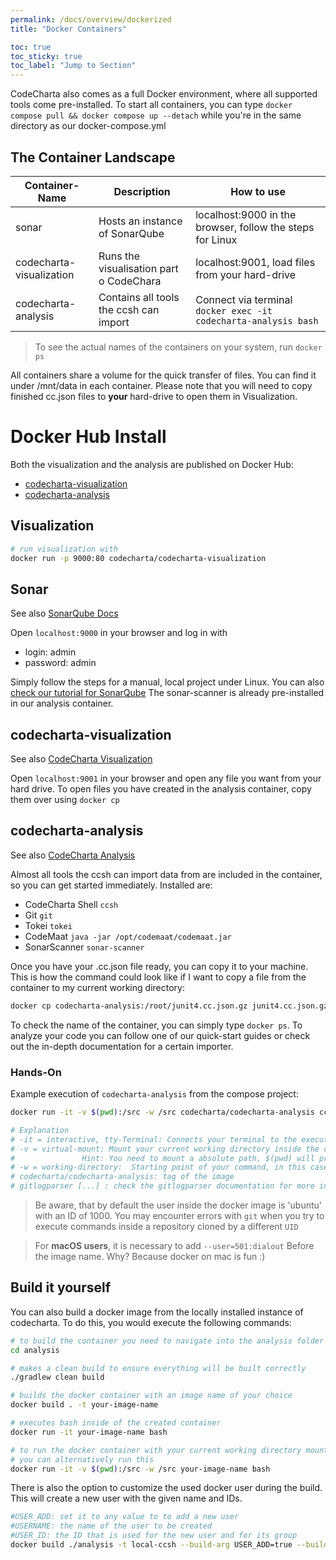 ```yaml
---
permalink: /docs/overview/dockerized
title: "Docker Containers"

toc: true
toc_sticky: true
toc_label: "Jump to Section"
---
```


CodeCharta also comes as a full Docker environment, where all supported tools come pre-installed. To start all
containers, you can type `docker compose pull && docker compose up --detach` while you're in the same directory as our
docker-compose.yml

## The Container Landscape

| Container-Name           | Description                             | How to use                                                      |
| ------------------------ | --------------------------------------- | --------------------------------------------------------------- |
| sonar                    | Hosts an instance of SonarQube          | localhost:9000 in the browser, follow the steps for Linux       |
| codecharta-visualization | Runs the visualisation part o CodeChara | localhost:9001, load files from your hard-drive                 |
| codecharta-analysis      | Contains all tools the ccsh can import  | Connect via terminal `docker exec -it codecharta-analysis bash` |

> To see the actual names of the containers on your system, run `docker ps`

All containers share a volume for the quick transfer of files. You can find it under /mnt/data in each container.
Please note that you will need to copy finished cc.json files to **your** hard-drive to open them in Visualization.

# Docker Hub Install

Both the visualization and the analysis are published on Docker Hub:
- [codecharta-visualization](https://hub.docker.com/r/codecharta/codecharta-visualization/)
- [codecharta-analysis](https://hub.docker.com/r/codecharta/codecharta-analysis)

## Visualization

```bash
# run visualization with
docker run -p 9000:80 codecharta/codecharta-visualization
```

## Sonar

See also [SonarQube Docs](https://docs.sonarqube.org/latest/setup/get-started-2-minutes/)

Open `localhost:9000` in your browser and log in with

- login: admin
- password: admin

Simply follow the steps for a manual, local project under Linux. You can also [check our tutorial for SonarQube](
{{site.docs_analysis}}/example-sonar-qube)
The sonar-scanner is already pre-installed in our analysis container.

## codecharta-visualization

See also [CodeCharta Visualization]({{site.docs_overview}}/visualization)

Open `localhost:9001` in your browser and open any file you want from your hard drive. To open files you have created in
the analysis container, copy them over using `docker cp`

## codecharta-analysis

See also [CodeCharta Analysis]({{site.docs_overview}}/analysis)

Almost all tools the ccsh can import data from are included in the container, so you can get started immediately.
Installed are:

- CodeCharta Shell `ccsh`
- Git `git`
- Tokei `tokei`
- CodeMaat `java -jar /opt/codemaat/codemaat.jar`
- SonarScanner `sonar-scanner`

Once you have your .cc.json file ready, you can copy it to your machine.
This is how the command could look like if I want to copy a file from the container to my current working directory:

```bash
docker cp codecharta-analysis:/root/junit4.cc.json.gz junit4.cc.json.gz
```

To check the name of the container, you can simply type `docker ps`.
To analyze your code you can follow one of our quick-start guides or check out the in-depth documentation for a certain
importer.

### Hands-On

Example execution of `codecharta-analysis` from the compose project:

```bash
docker run -it -v $(pwd):/src -w /src codecharta/codecharta-analysis ccsh gitlogparser repo-scan --repo-path /src -o my-project.cc.json -nc

# Explanation
# -it = interactive, tty-Terminal: Connects your terminal to the execution of your command
# -v = virtual-mount: Mount your current working directory inside the container to /src
#               Hint: You need to mount a absolute path, $(pwd) will print your working directory
# -w = working-directory:  Starting point of your command, in this case the /src folder where the directory was mounted to
# codecharta/codecharta-analysis: tag of the image
# gitlogparser [...] : check the gitlogparser documentation for more info
```

> Be aware, that by default the user inside the docker image is 'ubuntu' with an ID of 1000. You may
> encounter errors with `git` when you try to execute commands inside a repository cloned by a different `UID`

> For **macOS users**, it is necessary to add `--user=501:dialout` Before the image name. Why? Because docker on mac is fun :)

## Build it yourself

You can also build a docker image from the locally installed instance of codecharta. To do this, you would execute the following commands:

```bash
# to build the container you need to navigate into the analysis folder
cd analysis

# makes a clean build to ensure everything will be built correctly
./gradlew clean build

# builds the docker container with an image name of your choice
docker build . -t your-image-name

# executes bash inside of the created container
docker run -it your-image-name bash

# to run the docker container with your current working directory mounted into it,
# you can alternatively run this
docker run -it -v $(pwd):/src -w /src your-image-name bash
```

There is also the option to customize the used docker user during the build.
This will create a new user with the given name and IDs.

```bash
#USER_ADD: set it to any value to to add a new user
#USERNAME: the name of the user to be created
#USER_ID: the ID that is used for the new user and for its group
docker build ./analysis -t local-ccsh --build-arg USER_ADD=true --build-arg USER_ID=1001 --build-arg USERNAME=your_name
```

